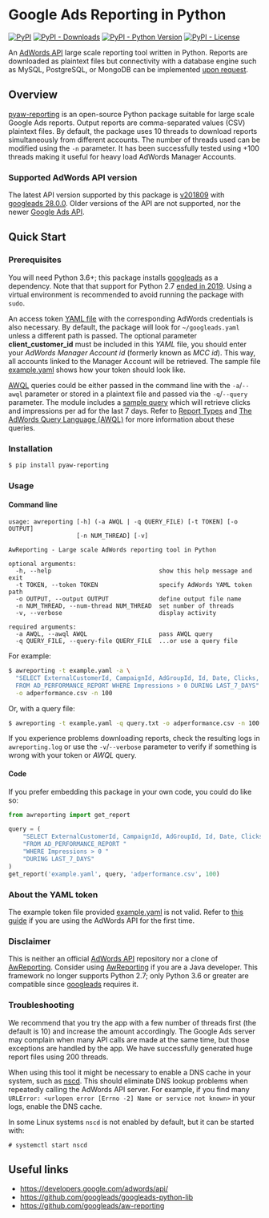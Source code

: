 # Google Ads Reporting in Python

[![PyPI](https://img.shields.io/pypi/v/pyaw-reporting)](https://pypi.org/project/pyaw-reporting/)
[![PyPI - Downloads](https://img.shields.io/pypi/dm/pyaw-reporting)](https://pypi.org/project/pyaw-reporting/)
[![PyPI - Python Version](https://img.shields.io/pypi/pyversions/pyaw-reporting)](https://pypi.org/project/pyaw-reporting/)
[![PyPI - License](https://img.shields.io/pypi/l/pyaw-reporting)](https://pypi.org/project/pyaw-reporting/)

An [AdWords API](https://developers.google.com/adwords/api/docs/guides/start) large scale reporting tool written in
Python. Reports are downloaded as plaintext files but connectivity with a database engine such as MySQL, PostgreSQL, or
MongoDB can be implemented [upon request](https://github.com/gmontamat/pyaw-reporting/issues).

## Overview

[pyaw-reporting](https://github.com/gmontamat/pyaw-reporting) is an open-source Python package suitable for large scale
Google Ads reports. Output reports are comma-separated values (CSV) plaintext files. By default, the package uses 10
threads to download reports simultaneously from different accounts. The number of threads used can be modified using
the `-n` parameter. It has been successfully tested using +100 threads making it useful for heavy load AdWords Manager
Accounts.

### Supported AdWords API version

The latest API version supported by this package is
[v201809](https://ads-developers.googleblog.com/2018/09/announcing-v201809-of-adwords-api.html) with
[googleads 28.0.0](https://pypi.python.org/pypi/googleads). Older versions of the API are not supported, nor the newer
[Google Ads API](https://developers.google.com/google-ads/api/docs/start).

## Quick Start

### Prerequisites

You will need Python 3.6+; this package installs [googleads](https://pypi.python.org/pypi/googleads) as a dependency.
Note that that support for Python 2.7
[ended in 2019](https://ads-developers.googleblog.com/2019/10/python-2-deprecation-in-google-ads-api.html). Using a
virtual environment is recommended to avoid running the package with `sudo`.

An access token [YAML file](#about-the-yaml-token) with the corresponding AdWords credentials is also necessary. By
default, the package will look for `~/googleads.yaml` unless a different path is passed. The optional parameter
**client\_customer\_id** must be included in this *YAML* file, you should enter your *AdWords Manager Account id*
(formerly known as *MCC id*). This way, all accounts linked to the Manager Account will be retrieved. The sample file
[example.yaml](awreporting/example.yaml) shows how your token should look like.

[AWQL](https://developers.google.com/adwords/api/docs/guides/awql) queries could be either passed in the command line
with the `-a`/`--awql` parameter or stored in a plaintext file and passed via the `-q`/`--query` parameter. The module
includes a [sample query](awreporting/query.txt) which will retrieve clicks and impressions per ad for the last 7 days.
Refer to [Report Types](https://developers.google.com/adwords/api/docs/appendix/reports) and
[The AdWords Query Language (AWQL)](https://developers.google.com/adwords/api/docs/guides/awql) for more information
about these queries.

### Installation

```bash
$ pip install pyaw-reporting
```

### Usage

#### Command line

```
usage: awreporting [-h] (-a AWQL | -q QUERY_FILE) [-t TOKEN] [-o OUTPUT]
                   [-n NUM_THREAD] [-v]

AwReporting - Large scale AdWords reporting tool in Python

optional arguments:
  -h, --help                              show this help message and exit
  -t TOKEN, --token TOKEN                 specify AdWords YAML token path
  -o OUTPUT, --output OUTPUT              define output file name
  -n NUM_THREAD, --num-thread NUM_THREAD  set number of threads
  -v, --verbose                           display activity

required arguments:
  -a AWQL, --awql AWQL                    pass AWQL query
  -q QUERY_FILE, --query-file QUERY_FILE  ...or use a query file
```

For example:

```bash
$ awreporting -t example.yaml -a \
  "SELECT ExternalCustomerId, CampaignId, AdGroupId, Id, Date, Clicks, Impressions \
  FROM AD_PERFORMANCE_REPORT WHERE Impressions > 0 DURING LAST_7_DAYS" \
  -o adperformance.csv -n 100
```

Or, with a query file:

```bash
$ awreporting -t example.yaml -q query.txt -o adperformance.csv -n 100
```

If you experience problems downloading reports, check the resulting logs in `awreporting.log` or use the
`-v`/`--verbose` parameter to verify if something is wrong with your token or *AWQL* query.

#### Code

If you prefer embedding this package in your own code, you could do like so:

```python
from awreporting import get_report

query = (
    "SELECT ExternalCustomerId, CampaignId, AdGroupId, Id, Date, Clicks, Impressions "
    "FROM AD_PERFORMANCE_REPORT "
    "WHERE Impressions > 0 "
    "DURING LAST_7_DAYS"
)
get_report('example.yaml', query, 'adperformance.csv', 100)
```

### About the YAML token

The example token file provided [example.yaml](awreporting/example.yaml) is not valid. Refer to
[this guide](https://developers.google.com/adwords/api/docs/guides/first-api-call) if you are using the AdWords API for
the first time.

### Disclaimer

This is neither an official [AdWords API](https://developers.google.com/adwords/api/) repository nor a clone of
[AwReporting](https://github.com/googleads/aw-reporting). Consider using
[AwReporting](https://github.com/googleads/aw-reporting) if you are a Java developer. This framework no longer supports
Python 2.7; only Python 3.6 or greater are compatible since
[googleads](https://github.com/googleads/googleads-python-lib#python-versions) requires it.

### Troubleshooting

We recommend that you try the app with a few number of threads first (the default is 10) and increase the amount
accordingly. The Google Ads server may complain when many API calls are made at the same time, but those exceptions are
handled by the app. We have successfully generated huge report files using 200 threads.

When using this tool it might be necessary to enable a DNS cache in your system, such as
[nscd](http://man7.org/linux/man-pages/man8/nscd.8.html). This should eliminate DNS lookup problems when repeatedly
calling the AdWords API server. For example, if you find
many `URLError: <urlopen error [Errno -2] Name or service not known>` in your logs, enable the DNS cache.

In some Linux systems `nscd` is not enabled by default, but it can be started with:

```
# systemctl start nscd
```

## Useful links

* https://developers.google.com/adwords/api/
* https://github.com/googleads/googleads-python-lib
* https://github.com/googleads/aw-reporting
